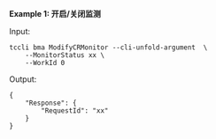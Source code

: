 **Example 1: 开启/关闭监测**



Input: 

```
tccli bma ModifyCRMonitor --cli-unfold-argument  \
    --MonitorStatus xx \
    --WorkId 0
```

Output: 
```
{
    "Response": {
        "RequestId": "xx"
    }
}
```


